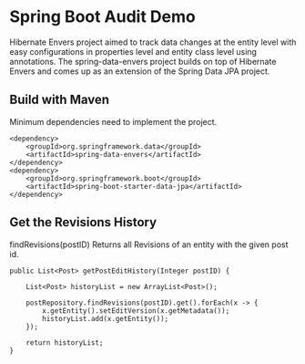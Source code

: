 # Spring Boot Audit Demo

Hibernate Envers project aimed to track data changes at the entity level with easy configurations in properties level and entity class level using annotations. The spring-data-envers project builds on top of Hibernate Envers and comes up as an extension of the Spring Data JPA project.

## Build with Maven
Minimum dependencies need to implement the project.
```
<dependency>
	<groupId>org.springframework.data</groupId>
	<artifactId>spring-data-envers</artifactId>
</dependency>
<dependency>
	<groupId>org.springframework.boot</groupId>
	<artifactId>spring-boot-starter-data-jpa</artifactId>
</dependency>
```

## Get the Revisions History
findRevisions(postID) Returns all Revisions of an entity with the given post id. 

    public List<Post> getPostEditHistory(Integer postID) {
    
	    List<Post> historyList = new ArrayList<Post>();
    
	    postRepository.findRevisions(postID).get().forEach(x -> {
		    x.getEntity().setEditVersion(x.getMetadata());
			historyList.add(x.getEntity());
		});
	    
	    return historyList;
    }

